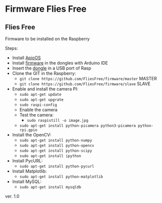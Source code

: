 # Firmware Flies Free 

## Flies Free

Firmware to be installed on the Raspberry

Steps:
  * Install [ApioOS](https://github.com/ApioLab/ApioOS)
  * Install [firmware](https://github.com/ApioLab/ApioOS/wiki) in the dongles with Arduino IDE
  * Insert the [dongle](https://www.apio.cc/component/virtuemart/store_ita/prodotti/apio-dongle-1-4-detail) in a USB port of Rasp
  * Clone the GIT in the Raspberry:
      * `git clone https://github.com/FliesFree/firmware/master` MASTER
      * `git clone https://github.com/FliesFree/firmware/slave` SLAVE
  * Enable and install the camera PI:
      * `sudo apt-get update`
      * `sudo apt-get upgrate`
      * `sudo raspi-config`
      * Enable the camera
      * Test the camera:
        * `sudo raspistill -o image.jpg`
      * `sudo apt-get install python-picamera python3-picamera python-rpi.gpio`
   * Install the OpenCV:
      * `sudo apt-get install python-numpy`
      * `sudo apt-get install python-opencv`
      * `sudo apt-get install python-scipy`
      * `sudo apt-get install ipython`
   * Install PycURL:
      * `sudo apt-get install python-pycurl`
   * Install Matplotlib:
      * `sudo apt-get install python-matplotlib`
   * Install MySQL:
      * `sudo apt-get install mysqldb`

ver. 1.0
